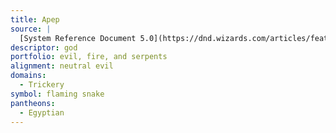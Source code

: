 ```yaml
---
title: Apep
source: |
  [System Reference Document 5.0](https://dnd.wizards.com/articles/features/systems-reference-document-srd)
descriptor: god
portfolio: evil, fire, and serpents
alignment: neutral evil
domains:
  - Trickery
symbol: flaming snake
pantheons:
  - Egyptian
---
```

